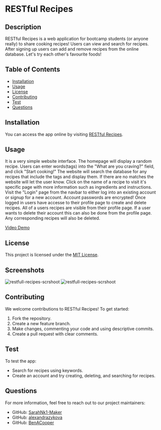 
  # RESTful Recipes
    
  ## Description
  RESTful Recipes is a web application for bootcamp students (or anyone really) to share cooking recipes! Users can view and search for recipes. After signing up users can add and remove recipes from the online database. Let's try each other's favourite foods!
   

  ## Table of Contents
  - [Installation](#installation)
  - [Usage](#usage) 
  - [License](#license)
  - [Contributing](#contributing)
  - [Test](#test)
  - [Questions](#questions)

    
  ## Installation
  You can access the app online by visiting [RESTful Recipes](https://restfull-recipes-dfa9a18750bf.herokuapp.com/).
    
  ## Usage
  It is a very simple website interface. The homepage will display a random recipe. Users can enter words(tags) into the "What are you craving?" field, and click "Start cooking!" The website will search the database for any recipes that include the tags and display them. If there are no matches the website will let the user know. Click on the name of a recipe to visit it's specific page with more information such as ingredients and instructions. Visit the "Login" page from the navbar to either log into an existing account or signup for a new account. Account passwords are encrypted! Once logged in users have accesse to their profile page to create and delete recipes. All of a users recipes are visible from their profile page. If a user wants to delete their account this can also be done from the profile page. Any corresponding recipes will also be deleted.
  
  [Video Demo](https://drive.google.com/file/d/1DkhnDlt3WpXi3Tx-Wx1fk-NN7v6Mei8z/view)

  ## License
  This project is licensed under the [MIT License](https://choosealicense.com/licenses/mit/).

  ## Screenshots
![restfull-recipes-scrshoot](https://github.com/SarahNk1-Maker/restful-recipies/assets/140107498/e03e1952-92ca-4834-bbc8-719d5a0bd9c5)
![restfull-recipes-scrshoot](https://github.com/SarahNk1-Maker/restful-recipies/assets/140107498/c4b248a4-33e6-41aa-80f9-c5655af39072)

    
  ## Contributing
  We welcome contributions to RESTful Recipes! To get started:

  1. Fork the repository.
  2. Create a new feature branch.
  3. Make changes, commenting your code and using descriptive commits.
  4. Create a pull request with clear comments.
    
  ## Test
  To test the app:

  - Search for recipes using keywords.
  - Create an account and try creating, deleting, and searching for recipes.
    
  ## Questions
  For more information, feel free to reach out to our project maintainers:

  - GitHub: [SarahNk1-Maker](https://github.com/SarahNk1-Maker)
  - GitHub: [alexandrazykova](https://github.com/alexandrazykova)
  - GitHub: [BenACooper](https://github.com/BenACooper)
  
